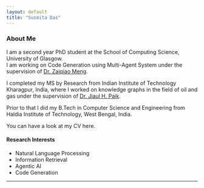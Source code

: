 ```yaml
---
layout: default
title: "Susmita Das"
---
```





###  About Me

I am a second year PhD student at the School of Computing Science, University of Glasgow.  
I am working on Code Generation using Multi-Agent System under the supervision of [Dr. Zaiqiao Meng](https://mengzaiqiao.github.io/).

I completed my MS by Research from Indian Institute of Technology Kharagpur, India, where I worked on knowledge graphs in the field of oil and gas under the supervision of [Dr. Jiaul H. Paik](https://jiaul.github.io/).

Prior to that I did my B.Tech in Computer Science and Engineering from Haldia Institute of Technology, West Bengal, India.

You can have a look at my CV here. 




#### Research Interests

- Natural Language Processing  
- Information Retrieval  
- Agentic AI  
- Code Generation

---



